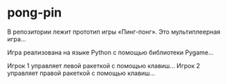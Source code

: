 # pong-pin
В репозитории лежит прототип игры «Пинг-понг». Это мультиплеерная игра…

Игра реализована на языке Python с помощью библиотеки Pygame…

Игрок 1 управляет левой ракеткой с помощью клавиш… Игрок 2 управляет правой ракеткой с помощью клавиш...
